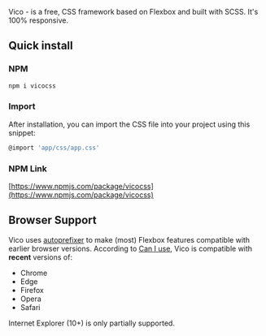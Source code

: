 Vico - is a free, CSS framework based on Flexbox and built with SCSS. It's 100% responsive.

## Quick install

### NPM

```sh
npm i vicocss
```

### Import

After installation, you can import the CSS file into your project using this snippet:

```sh
@import 'app/css/app.css'
```

### NPM Link

[https://www.npmjs.com/package/vicocss](https://www.npmjs.com/package/vicocss)

## Browser Support

Vico uses [autoprefixer](https://github.com/postcss/autoprefixer) to make (most) Flexbox features compatible with earlier browser versions. According to [Can I use](https://caniuse.com/#feat=flexbox), Vico is compatible with **recent** versions of:

- Chrome
- Edge
- Firefox
- Opera
- Safari

Internet Explorer (10+) is only partially supported.

